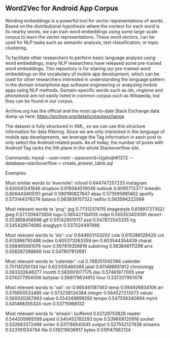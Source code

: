 ## Word2Vec for Android App Corpus

Wording embeddings is a powerful tool for vector representations of words. Based on the distributional hypothesis where the context for each word is its nearby words, we can train word embeddings using some large-scale corpus to learn the vector representations. These word vectors, can be used for NLP tasks such as semantic analysis, text classification, or topic clustering.

To facilitate other researchers to perform basic language analysis using word embeddings, many NLP researchers have released some pre-trained word embeddings. This repository is for sharing our pre-trained word embeddings on the vocabulary of mobile app development, which can be used for other researchers interested in understanding the language pattern in the domain smartphone app software engineering or analyzing mobile apps using NLP methods.  Domain-specific words such as _idx_, _ringtone_ and _phonebook_ are not easily listed in common corpus such as Wikipeida, but they can be found in our corpus. 

Archive.org has the official and the most up-to-date Stack Exchange data dump up here:
https://archive.org/details/stackexchange

The dataset is fully structured in XML, so we can use this structure information for data filtering. Since we are only interested in the language of mobile app developments, we leverage the Tag information in each post to only select the Android related posts. As of today, the number of posts with Android Tag ranks the 5th place in the whole Stackoverflow site. 

Commands:
mysql --user=root --password=Ugdvqh#1372 --database=stackoverflow < create_answer_table.sql

Examples:

Most similar words to 'evernote':
icloud 0.644747257233
instagram 0.630041241646
dropbox 0.616084516048
outlook 0.6095713377
linkedin 0.606443405151
gmail 0.590190827847
ebay 0.573595881462
spotify 0.573144376278
katana 0.563836157322
netflix 0.563594222069

Most relevant words to 'png':
jpg 0.77312374115
imagestyle 0.619917273521
jpeg 0.577209472656
logo 0.565427184105
mdpi 0.555353403091
desert 0.553858458996
gif 0.551429510117
psd 0.547872543335
lrg 0.545428574085
anaglyph 0.537024497986

Most relevant words to 'idx':
cur 0.644603133202
cols 0.615386128426
cnt 0.613066792488
index 0.605373263359
len 0.603544354439
charat 0.598465681076
num 0.567819356918
substring 0.563846111298
arrs 0.556287288666
hist 0.547807812691

Most relevant words to 'calendar':
cal 0.788251042366
calender 0.751141250134
hijri 0.623105466366
jalali 0.611498951912
chronology 0.593332648277
month 0.583001077175
day 0.57461977005
year 0.574377954006
lastyear 0.569179534912
hour 0.537207901478

Most relevant words to 'val':
str 0.660461187363
temp 0.594926834106
arr 0.576850533485
var 0.573238134384
integer 0.564527213573
valuer 0.560020267963
value 0.554349899292
tempa 0.547556340694
myint 0.541466355324
num 0.53715968132

Most relevant words to 'stream':
buffered 0.62129753828
reader 0.544205665588
piped 0.540452182293
byte 0.539608120918
socket 0.532683372498
writer 0.531789541245
output 0.527552127838
streams 0.523191034794
file 0.519219636917
bytes 0.519147992134

